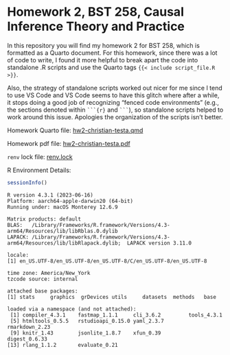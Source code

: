 # Homework 2, BST 258, Causal Inference Theory and Practice


In this repository you will find my homework 2 for BST 258, which is
formatted as a Quarto document. For this homework, since there was a lot
of code to write, I found it more helpful to break apart the code into
standalone .R scripts and use the Quarto tags
`{{< include script_file.R >}}`.

Also, the strategy of standalone scripts worked out nicer for me since I
tend to use VS Code and VS Code seems to have this glitch where after a
while, it stops doing a good job of recognizing “fenced code
environments” (e.g., the sections denoted within ```` ```{r} ```` and
```` ``` ````), so standalone scripts helped to work around this issue.
Apologies the organization of the scripts isn’t better.

Homework Quarto file: [hw2-christian-testa.qmd](hw2-christian-testa.qmd)

Homework pdf file: [hw2-christian-testa.pdf](hw2-christian-testa.pdf)

`renv` lock file: [renv.lock](renv.lock)

R Environment Details:

``` r
sessionInfo()
```

    R version 4.3.1 (2023-06-16)
    Platform: aarch64-apple-darwin20 (64-bit)
    Running under: macOS Monterey 12.6.9

    Matrix products: default
    BLAS:   /Library/Frameworks/R.framework/Versions/4.3-arm64/Resources/lib/libRblas.0.dylib 
    LAPACK: /Library/Frameworks/R.framework/Versions/4.3-arm64/Resources/lib/libRlapack.dylib;  LAPACK version 3.11.0

    locale:
    [1] en_US.UTF-8/en_US.UTF-8/en_US.UTF-8/C/en_US.UTF-8/en_US.UTF-8

    time zone: America/New_York
    tzcode source: internal

    attached base packages:
    [1] stats     graphics  grDevices utils     datasets  methods   base     

    loaded via a namespace (and not attached):
     [1] compiler_4.3.1    fastmap_1.1.1     cli_3.6.2         tools_4.3.1      
     [5] htmltools_0.5.5   rstudioapi_0.15.0 yaml_2.3.7        rmarkdown_2.23   
     [9] knitr_1.43        jsonlite_1.8.7    xfun_0.39         digest_0.6.33    
    [13] rlang_1.1.2       evaluate_0.21    
